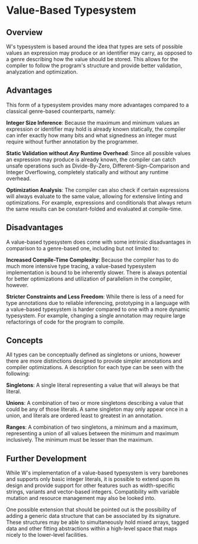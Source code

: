 
# Value-Based Typesystem 
## Overview
W's typesystem is based around the idea that types are sets of possible values an expression may produce or an identifier may carry, as opposed to a genre describing how the value should be stored. This allows for the compiler to follow the program's structure and provide better validation, analyzation and optimization.

## Advantages
This form of a typesystem provides many more advantages compared to a classical genre-based counterparts, namely:

**Integer Size Inference**: Because the maximum and minimum values an expression or identifier may hold is already known statically, the compiler can infer exactly how many bits and what signedness an integer must require without further annotation by the programmer.

**Static Validation without *Any* Runtime Overhead**: Since all possible values an expression may produce is already known, the compiler can catch unsafe operations such as Divide-By-Zero, Different-Sign-Comparison and Integer Overflowing, completely statically and without any runtime overhead.

**Optimization Analysis**: The compiler can also check if certain expressions will always evaluate to the same value, allowing for extensive linting and optimizations. For example, expressions and conditionals that always return the same results can be constant-folded and evaluated at compile-time.

## Disadvantages
A value-based typesystem does come with some intrinsic disadvantages in comparison to a genre-based one, including but not limited to:

**Increased Compile-Time Complexity**: Because the compiler has to do much more intensive type tracing, a value-based typesystem implementation is bound to be inherently slower. There is always potential for better optimizations and utilization of parallelism in the compiler, however.

**Stricter Constraints and Less Freedom**: While there is less of a need for type annotations due to reliable inferencing, prototyping in a language with a value-based typesystem is harder compared to one with a more dynamic typesystem.  For example, changing a single annotation may require large refactorings of code for the program to compile.

## Concepts
All types can be conceptually defined as singletons or unions, however there are more distinctions designed to provide simpler annotations and compiler optimizations. A description for each type can be seen with the following:

**Singletons**: A single literal representing a value that will always be that literal.

**Unions**: A combination of two or more singletons describing a value that could be any of those literals. A same singleton may only appear once in a union, and literals are ordered least to greatest in an annotation.

**Ranges**: A combination of two singletons, a minimum and a maximum, representing a union of all values between the minimum and maximum inclusively. The minimum must be lesser than the maximum.

## Further Development
While W's implementation of a value-based typesystem is very barebones and supports only basic integer literals, it is possible to extend upon its design and provide support for other features such as width-specific strings, variants and vector-based integers. Compatibility with variable mutation and resource management may also be looked into.

One possible extension that should be pointed out is the possibility of adding a generic data structure that can be associated by its signature. These structures may be able to simultaneously hold mixed arrays, tagged data and other fitting abstractions within a high-level space that maps nicely to the lower-level facilities.
